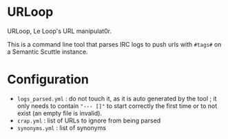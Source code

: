 URLoop
======

URLoop, Le Loop's URL manipulat0r.

This is a command line tool that parses IRC logs to push urls with `#tags#` on a
Semantic Scuttle instance.

Configuration
=============

- `logs_parsed.yml` : do not touch it, as it is auto generated by the tool ; it only needs
  to contain `"--- []"` to start correctly the first time or to not exist (an empty file is invalid).
- `crap.yml` : list of URLs to ignore from being parsed
- `synonyms.yml` : list of synonyms
